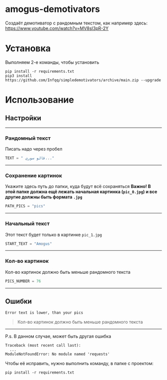 # amogus-demotivators
Создаёт демотиватор с рандомным текстом, как например здесь: <https://www.youtube.com/watch?v=MV8sI3pR-2Y>

# Установка
Выполняем 2-е команды, чтобы установить
```
pip install -r requirements.txt
pip3 install https://github.com/Infqq/simpledemotivators/archive/main.zip --upgrade
```
# Использование
## Настройки
***
### Рандомный текст
Писать надо через пробел
```py
TEXT = " قالو سوري..."
```
***
### Сохранение картинок
Укажите здесь путь до папки, куда будут всё сохраняться
**Важно! В этой папке должна ещё лежать начальная картинка (`pic_0.jpg`) и все другие должны быть формата `.jpg`**
```py
PATH_PICS = "pics"
```
***
### Начальный текст
Этот текст будет только в картинке `pic_1.jpg`
```py
START_TEXT = "Amogus"
```
***
### Кол-во картинок
Кол-во картинок должно быть меньше рандомного текста 
```py
PICS_NUMBER = 76
```
***
## Ошибки
```
Error text is lower, than your pics
```
> Кол-во картинок должно быть меньше рандомного текста 
***
P.s. В данном случае, может быть другая ошибка
```
Traceback (most recent call last):
  ...
ModuleNotFoundError: No module named 'requests'
```
Чтобы её исправить, нужно выполнить команду, в папке с проектом:
```
pip install -r requirements.txt
```
